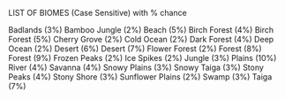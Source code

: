 LIST OF BIOMES (Case Sensitive) with % chance

Badlands            (3%)
Bamboo Jungle       (2%)
Beach               (5%)
Birch Forest        (4%)
Birch Forest        (5%)
Cherry Grove        (2%)
Cold Ocean          (2%)
Dark Forest         (4%)
Deep Ocean          (2%)
Desert              (6%)
Desert              (7%)
Flower Forest       (2%)
Forest              (8%)
Forest              (9%)
Frozen Peaks        (2%)
Ice Spikes          (2%)
Jungle              (3%)
Plains              (10%)
River               (4%)
Savanna             (4%)
Snowy Plains        (3%)
Snowy Taiga         (3%)
Stony Peaks         (4%)
Stony Shore         (3%)
Sunflower Plains    (2%)
Swamp               (3%)
Taiga               (7%)